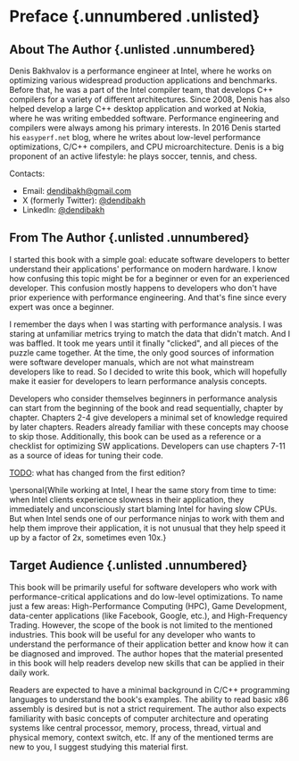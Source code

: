 # Preface {.unnumbered .unlisted}

## About The Author {.unlisted .unnumbered}

Denis Bakhvalov is a performance engineer at Intel, where he works on optimizing various widespread production applications and benchmarks. Before that, he was a part of the Intel compiler team, that develops C++ compilers for a variety of different architectures. Since 2008, Denis has also helped develop a large C++ desktop application and worked at Nokia, where he was writing embedded software.
Performance engineering and compilers were always among his primary interests. In 2016 Denis started his `easyperf.net` blog, where he writes about low-level performance optimizations, C/C++ compilers, and CPU microarchitecture. Denis is a big proponent of an active lifestyle: he plays soccer, tennis, and chess.

Contacts:

* Email: dendibakh@gmail.com
* X (formerly Twitter): [\@dendibakh](https://x.com/dendibakh)
* LinkedIn: [\@dendibakh](https://www.linkedin.com/in/dendibakh/)

## From The Author {.unlisted .unnumbered}

I started this book with a simple goal: educate software developers to better understand their applications' performance on modern hardware. I know how confusing this topic might be for a beginner or even for an experienced developer. This confusion mostly happens to developers who don't have prior experience with performance engineering. And that's fine since every expert was once a beginner. 

I remember the days when I was starting with performance analysis. I was staring at unfamiliar metrics trying to match the data that didn't match. And I was baffled. It took me years until it finally "clicked", and all pieces of the puzzle came together. At the time, the only good sources of information were software developer manuals, which are not what mainstream developers like to read. So I decided to write this book, which will hopefully make it easier for developers to learn performance analysis concepts.

Developers who consider themselves beginners in performance analysis can start from the beginning of the book and read sequentially, chapter by chapter. Chapters 2-4 give developers a minimal set of knowledge required by later chapters. Readers already familiar with these concepts may choose to skip those. Additionally, this book can be used as a reference or a checklist for optimizing SW applications. Developers can use chapters 7-11 as a source of ideas for tuning their code.

[TODO]: what has changed from the first edition?

[TODO]: add
\personal{While working at Intel, I hear the same story from time to time: when Intel clients experience slowness in their application, they immediately and unconsciously start blaming Intel for having slow CPUs. But when Intel sends one of our performance ninjas to work with them and help them improve their application, it is not unusual that they help speed it up by a factor of 2x, sometimes even 10x.}

## Target Audience {.unlisted .unnumbered}

This book will be primarily useful for software developers who work with performance-critical applications and do low-level optimizations. To name just a few areas: High-Performance Computing (HPC), Game Development, data-center applications (like Facebook, Google, etc.), and High-Frequency Trading. However, the scope of the book is not limited to the mentioned industries. This book will be useful for any developer who wants to understand the performance of their application better and know how it can be diagnosed and improved. The author hopes that the material presented in this book will help readers develop new skills that can be applied in their daily work.

Readers are expected to have a minimal background in C/C++ programming languages to understand the book's examples. The ability to read basic x86 assembly is desired but is not a strict requirement. The author also expects familiarity with basic concepts of computer architecture and operating systems like central processor, memory, process, thread, virtual and physical memory, context switch, etc. If any of the mentioned terms are new to you, I suggest studying this material first.

[TODO]: errata